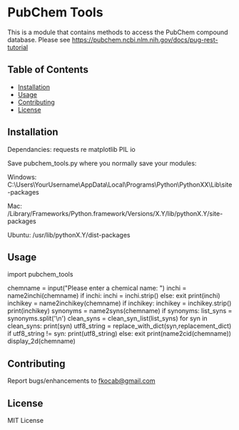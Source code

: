 # PubChem Tools
This is a module that contains methods to access the PubChem compound database.
Please see https://pubchem.ncbi.nlm.nih.gov/docs/pug-rest-tutorial


## Table of Contents

- [Installation](#installation)
- [Usage](#usage)
- [Contributing](#contributing)
- [License](#license)

## Installation
Dependancies:
  requests 
  re
  matplotlib
  PIL
  io

Save pubchem_tools.py where you normally save your modules:

Windows: C:\Users\YourUsername\AppData\Local\Programs\Python\PythonXX\Lib\site-packages

Mac: /Library/Frameworks/Python.framework/Versions/X.Y/lib/pythonX.Y/site-packages

Ubuntu: /usr/lib/pythonX.Y/dist-packages



## Usage
import pubchem_tools

chemname = input("Please enter a chemical name: ")
inchi = name2inchi(chemname) 
if inchi:
    inchi = inchi.strip()
else:
    exit
print(inchi)
inchikey = name2inchikey(chemname)
if inchikey:
    inchikey = inchikey.strip()
print(inchikey)
synonyms = name2syns(chemname)
if synonyms:
    list_syns = synonyms.split('\n')
    clean_syns = clean_syn_list(list_syns)
    for syn in clean_syns:
        print(syn)
        utf8_string = replace_with_dict(syn,replacement_dict)
        if utf8_string != syn:
            print(utf8_string)
else:
    exit
print(name2cid(chemname))
display_2d(chemname)


## Contributing
Report bugs/enhancements to fkocab@gmail.com

## License
MIT License
